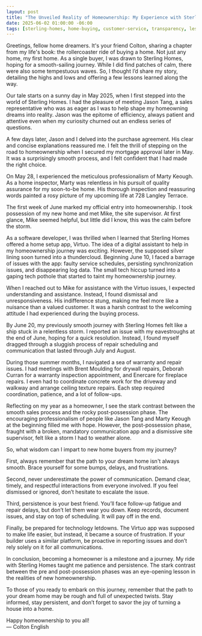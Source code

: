 ```yaml
---
layout: post
title: "The Unveiled Reality of Homeownership: My Experience with Sterling Homes"
date: 2025-06-02 01:00:00 -06:00
tags: [sterling-homes, home-buying, customer-service, transparency, lessons-learned, virtuo]
---
```


Greetings, fellow home dreamers. It's your friend Colton, sharing a chapter from my life's book: the rollercoaster ride of buying a home. Not just any home, my first home. As a single buyer, I was drawn to Sterling Homes, hoping for a smooth-sailing journey. While I did find patches of calm, there were also some tempestuous waves. So, I thought I’d share my story, detailing the highs and lows and offering a few lessons learned along the way.

Our tale starts on a sunny day in May 2025, when I first stepped into the world of Sterling Homes. I had the pleasure of meeting Jason Tang, a sales representative who was as eager as I was to help shape my homeowning dreams into reality. Jason was the epitome of efficiency, always patient and attentive even when my curiosity churned out an endless series of questions.

A few days later, Jason and I delved into the purchase agreement. His clear and concise explanations reassured me. I felt the thrill of stepping on the road to homeownership when I secured my mortgage approval later in May. It was a surprisingly smooth process, and I felt confident that I had made the right choice.

On May 28, I experienced the meticulous professionalism of Marty Keough. As a home inspector, Marty was relentless in his pursuit of quality assurance for my soon-to-be home. His thorough inspection and reassuring words painted a rosy picture of my upcoming life at 728 Langley Terrace.

The first week of June marked my official entry into homeownership. I took possession of my new home and met Mike, the site supervisor. At first glance, Mike seemed helpful, but little did I know, this was the calm before the storm.

As a software developer, I was thrilled when I learned that Sterling Homes offered a home setup app, Virtuo. The idea of a digital assistant to help in my homeownership journey was exciting. However, the supposed silver lining soon turned into a thundercloud. Beginning June 10, I faced a barrage of issues with the app: faulty service schedules, persisting synchronization issues, and disappearing log data. The small tech hiccup turned into a gaping tech pothole that started to taint my homeownership journey.

When I reached out to Mike for assistance with the Virtuo issues, I expected understanding and assistance. Instead, I found dismissal and unresponsiveness. His indifference stung, making me feel more like a nuisance than a valued customer. It was a harsh contrast to the welcoming attitude I had experienced during the buying process.

By June 20, my previously smooth journey with Sterling Homes felt like a ship stuck in a relentless storm. I reported an issue with my eavestroughs at the end of June, hoping for a quick resolution. Instead, I found myself dragged through a sluggish process of repair scheduling and communication that lasted through July and August.

During those summer months, I navigated a sea of warranty and repair issues. I had meetings with Brent Moulding for drywall repairs, Deborah Curran for a warranty inspection appointment, and Enercare for fireplace repairs. I even had to coordinate concrete work for the driveway and walkway and arrange ceiling texture repairs. Each step required coordination, patience, and a lot of follow-ups.

Reflecting on my year as a homeowner, I see the stark contrast between the smooth sales process and the rocky post-possession phase. The encouraging professionalism of people like Jason Tang and Marty Keough at the beginning filled me with hope. However, the post-possession phase, fraught with a broken, mandatory communication app and a dismissive site supervisor, felt like a storm I had to weather alone.

So, what wisdom can I impart to new home buyers from my journey?

First, always remember that the path to your dream home isn't always smooth. Brace yourself for some bumps, delays, and frustrations.

Second, never underestimate the power of communication. Demand clear, timely, and respectful interactions from everyone involved. If you feel dismissed or ignored, don’t hesitate to escalate the issue.

Third, persistence is your best friend. You’ll face follow-up fatigue and repair delays, but don’t let them wear you down. Keep records, document issues, and stay on top of scheduling. It will pay off in the end.

Finally, be prepared for technology letdowns. The Virtuo app was supposed to make life easier, but instead, it became a source of frustration. If your builder uses a similar platform, be proactive in reporting issues and don’t rely solely on it for all communications.

In conclusion, becoming a homeowner is a milestone and a journey. My ride with Sterling Homes taught me patience and persistence. The stark contrast between the pre and post-possession phases was an eye-opening lesson in the realities of new homeownership.

To those of you ready to embark on this journey, remember that the path to your dream home may be rough and full of unexpected twists. Stay informed, stay persistent, and don’t forget to savor the joy of turning a house into a home.

Happy homeownership to you all!  
— Colton English
